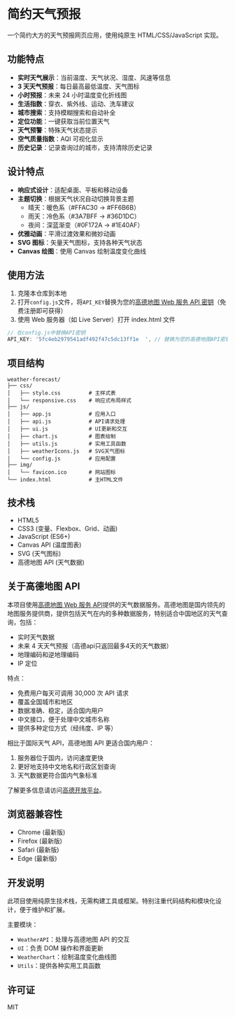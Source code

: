 # 简约天气预报

一个简约大方的天气预报网页应用，使用纯原生 HTML/CSS/JavaScript 实现。

## 功能特点

- **实时天气展示**：当前温度、天气状况、湿度、风速等信息
- **3 天天气预报**：每日最高最低温度、天气图标
- **小时预报**：未来 24 小时温度变化折线图
- **生活指数**：穿衣、紫外线、运动、洗车建议
- **城市搜索**：支持模糊搜索和自动补全
- **定位功能**：一键获取当前位置天气
- **天气预警**：特殊天气状态提示
- **空气质量指数**：AQI 可视化显示
- **历史记录**：记录查询过的城市，支持清除历史记录

## 设计特点

- **响应式设计**：适配桌面、平板和移动设备
- **主题切换**：根据天气状况自动切换背景主题
  - 晴天：暖色系（#FFAC30 → #FF6B6B）
  - 雨天：冷色系（#3A7BFF → #36D1DC）
  - 夜间：深蓝渐变（#0F172A → #1E40AF）
- **优雅动画**：平滑过渡效果和微妙动画
- **SVG 图标**：矢量天气图标，支持各种天气状态
- **Canvas 绘图**：使用 Canvas 绘制温度变化曲线

## 使用方法

1. 克隆本仓库到本地
2. 打开`config.js`文件，将`API_KEY`替换为您的[高德地图 Web 服务 API 密钥](https://lbs.amap.com/api/webservice/guide/create-project/get-key)（免费注册即可获得）
3. 使用 Web 服务器（如 Live Server）打开 index.html 文件

```javascript
// 在config.js中替换API密钥
API_KEY: '5fc4eb2979541adf492f47c5dc13ff1e	', // 替换为您的高德地图API密钥
```

## 项目结构

```
weather-forecast/
├── css/
│   ├── style.css         # 主样式表
│   └── responsive.css    # 响应式布局样式
├── js/
│   ├── app.js            # 应用入口
│   ├── api.js            # API请求处理
│   ├── ui.js             # UI更新和交互
│   ├── chart.js          # 图表绘制
│   ├── utils.js          # 实用工具函数
│   ├── weatherIcons.js   # SVG天气图标
│   └── config.js         # 应用配置
├── img/
│   └── favicon.ico       # 网站图标
└── index.html            # 主HTML文件
```

## 技术栈

- HTML5
- CSS3 (变量、Flexbox、Grid、动画)
- JavaScript (ES6+)
- Canvas API (温度图表)
- SVG (天气图标)
- 高德地图 API (天气数据)

## 关于高德地图 API

本项目使用[高德地图 Web 服务 API](https://lbs.amap.com/api/webservice/summary/)提供的天气数据服务。高德地图是国内领先的地图服务提供商，提供包括天气在内的多种数据服务，特别适合中国地区的天气查询，包括：

- 实时天气数据
- 未来 4 天天气预报（高德api只返回最多4天的天气数据）
- 地理编码和逆地理编码
- IP 定位

特点：

- 免费用户每天可调用 30,000 次 API 请求
- 覆盖全国城市和地区
- 数据准确、稳定，适合国内用户
- 中文接口，便于处理中文城市名称
- 提供多种定位方式（经纬度、IP 等）

相比于国际天气 API，高德地图 API 更适合国内用户：

1. 服务器位于国内，访问速度更快
2. 更好地支持中文地名和行政区划查询
3. 天气数据更符合国内气象标准

了解更多信息请访问[高德开放平台](https://lbs.amap.com/)。

## 浏览器兼容性

- Chrome (最新版)
- Firefox (最新版)
- Safari (最新版)
- Edge (最新版)

## 开发说明

此项目使用纯原生技术栈，无需构建工具或框架。特别注重代码结构和模块化设计，便于维护和扩展。

主要模块：

- `WeatherAPI`：处理与高德地图 API 的交互
- `UI`：负责 DOM 操作和界面更新
- `WeatherChart`：绘制温度变化曲线图
- `Utils`：提供各种实用工具函数

## 许可证

MIT
